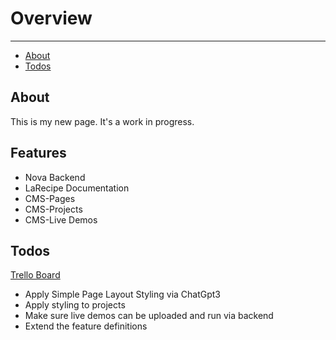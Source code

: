 # Overview

---

- [About](#about)
- [Todos](#todos)

<a name="about"></a>
## About

This is my new page. It's a work in progress.

## Features

- Nova Backend
- LaRecipe Documentation
- CMS-Pages
- CMS-Projects
- CMS-Live Demos

<a name="todos"></a>
## Todos

[Trello Board](https://trello.com/b/MiVbst17/my-home#)

- Apply Simple Page Layout Styling via ChatGpt3
- Apply styling to projects
- Make sure live demos can be uploaded and run via backend
- Extend the feature definitions
